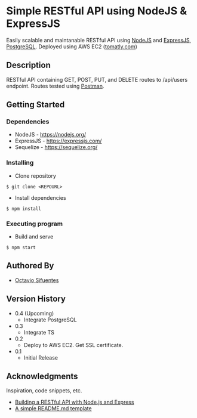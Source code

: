 # Simple RESTful API using NodeJS & ExpressJS

 Easily scalable and maintanable RESTful API using [NodeJS](https://nodejs.org/) and [ExpressJS](https://expressjs.com/), [PostgreSQL](https://www.postgresql.org/).  Deployed using AWS EC2 ([tomatly.com](free.tomatly.com))

## Description

RESTful API containing GET, POST, PUT, and DELETE routes to /api/users endpoint. Routes tested using [Postman](https://www.postman.com/).

## Getting Started

### Dependencies

* NodeJS - https://nodejs.org/
* ExpressJS - https://expressjs.com/
* Sequelize - https://sequelize.org/

### Installing
* Clone repository
```
$ git clone <REPOURL>
```
* Install dependencies
```
$ npm install
```
### Executing program
* Build and serve
```
$ npm start
```

## Authored By

* [Octavio Sifuentes](https://priceymineral.github.io/)

## Version History
* 0.4 (Upcoming)
    * Integrate PostgreSQL
* 0.3 
    * Integrate TS
* 0.2 
    * Deploy to AWS EC2. Get SSL certificate.
* 0.1
    * Initial Release

## Acknowledgments

Inspiration, code snippets, etc.
* [Building a RESTful API with Node.js and Express](https://dev.to/kingsley/building-a-restful-api-with-nodejs-and-express-2pp8)
* [A simple README.md template](https://gist.github.com/DomPizzie/7a5ff55ffa9081f2de27c315f5018afc)
